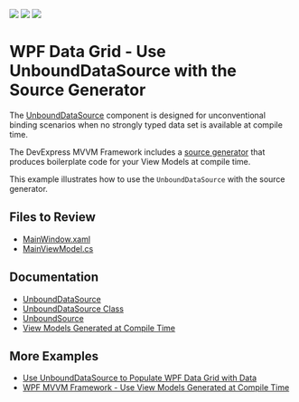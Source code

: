<!-- default badges list -->
![](https://img.shields.io/endpoint?url=https://codecentral.devexpress.com/api/v1/VersionRange/463597088/22.2.2%2B)
[![](https://img.shields.io/badge/Open_in_DevExpress_Support_Center-FF7200?style=flat-square&logo=DevExpress&logoColor=white)](https://supportcenter.devexpress.com/ticket/details/T1071212)
[![](https://img.shields.io/badge/📖_How_to_use_DevExpress_Examples-e9f6fc?style=flat-square)](https://docs.devexpress.com/GeneralInformation/403183)
<!-- default badges end -->

# WPF Data Grid - Use UnboundDataSource with the Source Generator

The [UnboundDataSource](https://docs.devexpress.com/WPF/DevExpress.Xpf.Core.DataSources.UnboundDataSource) component is designed for unconventional binding scenarios when no strongly typed data set is available at compile time.

The DevExpress MVVM Framework includes a [source generator](https://docs.devexpress.com/WPF/402989/mvvm-framework/viewmodels/compile-time-generated-viewmodels) that produces boilerplate code for your View Models at compile time.

This example illustrates how to use the `UnboundDataSource` with the source generator.

## Files to Review

* [MainWindow.xaml](./CS/MainWindow.xaml)
* [MainViewModel.cs](./CS/ViewModels/MainViewModel.cs)

## Documentation

* [UnboundDataSource](https://docs.devexpress.com/WPF/118089/common-concepts/data-sources/unbounddatasource)
* [UnboundDataSource Class](https://docs.devexpress.com/WPF/DevExpress.Xpf.Core.DataSources.UnboundDataSource)
* [UnboundSource](https://docs.devexpress.com/CoreLibraries/DevExpress.Data.UnboundSource)
* [View Models Generated at Compile Time](https://docs.devexpress.com/WPF/402989/mvvm-framework/viewmodels/compile-time-generated-viewmodels)

## More Examples

* [Use UnboundDataSource to Populate WPF Data Grid with Data](https://github.com/DevExpress-Examples/use-unbounddatasource-to-populate-wpf-data-grid-with-data)
* [WPF MVVM Framework - Use View Models Generated at Compile Time](https://github.com/DevExpress-Examples/wpf-mvvm-framework-view-model-generator)
